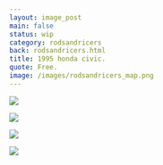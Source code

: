 ```yaml
---
layout: image_post
main: false
status: wip
category: rodsandricers
back: rodsandricers.html
title: 1995 honda civic.
quote: Free.
image: /images/rodsandricers_map.png
---
```


<img class="inline" src="http://franklovecchio.s3.amazonaws.com/images/frank.lovecch.io/rodsandricers/1995_honda_civic-01.jpg"/>
<p class="img-caption"></p>
<img class="inline" src="http://franklovecchio.s3.amazonaws.com/images/frank.lovecch.io/rodsandricers/1995_honda_civic-02.jpg"/>
<p class="img-caption"></p>
<img class="inline" src="http://franklovecchio.s3.amazonaws.com/images/frank.lovecch.io/rodsandricers/1995_honda_civic-03.jpg"/>
<p class="img-caption"></p>
<img class="inline" src="http://franklovecchio.s3.amazonaws.com/images/frank.lovecch.io/rodsandricers/1995_honda_civic-04.jpg"/>
<p class="img-caption"></p>